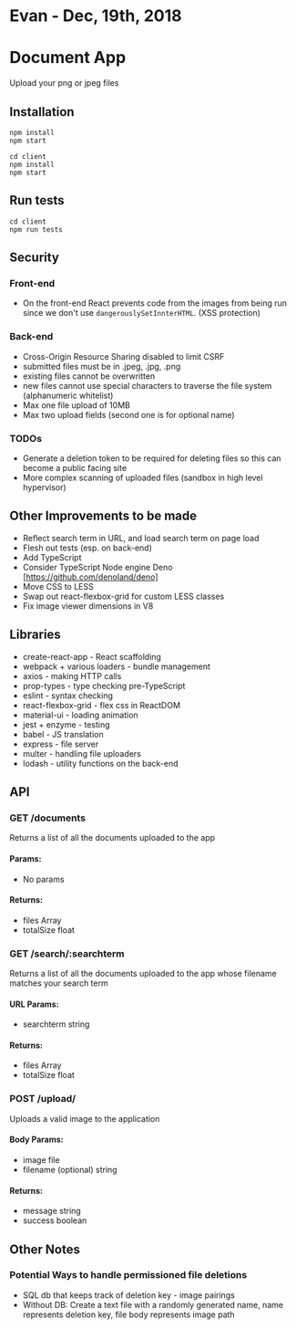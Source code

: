 # Evan - Dec, 19th, 2018

# Document App
Upload your png or jpeg files

## Installation
```
npm install
npm start

cd client
npm install
npm start
```

## Run tests
```
cd client
npm run tests
```

## Security
### Front-end
- On the front-end React prevents code from the images from being run since we don't use `dangerouslySetInnterHTML`. (XSS protection)

### Back-end
- Cross-Origin Resource Sharing disabled to limit CSRF
- submitted files must be in .jpeg, .jpg, .png
- existing files cannot be overwritten
- new files cannot use special characters to traverse the file system (alphanumeric whitelist)
- Max one file upload of 10MB
- Max two upload fields (second one is for optional name)

### TODOs
- Generate a deletion token to be required for deleting files so this can become a public facing site
- More complex scanning of uploaded files (sandbox in high level hypervisor)

## Other Improvements to be made
- Reflect search term in URL, and load search term on page load
- Flesh out tests (esp. on back-end)
- Add TypeScript
- Consider TypeScript Node engine Deno [https://github.com/denoland/deno]
- Move CSS to LESS
- Swap out react-flexbox-grid for custom LESS classes
- Fix image viewer dimensions in V8

## Libraries
- create-react-app - React scaffolding
- webpack + various loaders - bundle management
- axios - making HTTP calls
- prop-types - type checking pre-TypeScript
- eslint - syntax checking
- react-flexbox-grid - flex css in ReactDOM
- material-ui - loading animation
- jest + enzyme - testing
- babel - JS translation
- express - file server
- multer - handling file uploaders
- lodash - utility functions on the back-end

## API
### GET /documents
Returns a list of all the documents uploaded to the app
#### Params:
- No params
#### Returns:
- files Array
- totalSize float

### GET /search/:searchterm
Returns a list of all the documents uploaded to the app whose filename matches your search term
#### URL Params:
- searchterm string
#### Returns:
- files Array
- totalSize float

### POST /upload/
Uploads a valid image to the application
#### Body Params:
- image file
- filename (optional) string
#### Returns:
- message string
- success boolean

## Other Notes
### Potential Ways to handle permissioned file deletions
- SQL db that keeps track of deletion key - image pairings
- Without DB: Create a text file with a randomly generated name, name represents deletion key, file body represents image path
